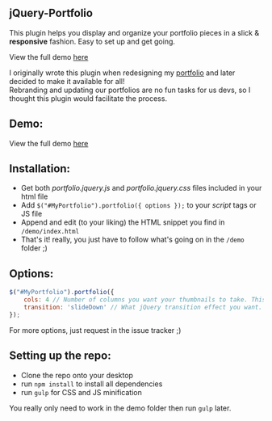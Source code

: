 <h2>jQuery-Portfolio</h2>

<p>This plugin helps you display and organize your portfolio pieces in a slick & <b>responsive</b> fashion. Easy to set up and get going.</p> View the full demo <a href="http://arsenetoumani.github.io/jquery-portfolio/">here</a>

I originally wrote this plugin when redesigning my <a href="http://www.arsenetoumani.com">portfolio</a> and later decided to make it available for all!<br/>
Rebranding and updating our portfolios are no fun tasks for us devs, so I thought this plugin would facilitate the process.<br/>

<h2>Demo:</h2>

View the full demo <a href="http://arsenetoumani.github.io/jquery-portfolio/">here</a>

<h2>Installation:</h2>

- Get both <i>portfolio.jquery.js</i> and <i>portfolio.jquery.css</i> files included in your html file
- Add `$("#MyPortfolio").portfolio({ options });` to your <i>script</i> tags or JS file
- Append and edit (to your liking) the HTML snippet you find in `/demo/index.html`
- That's it! really, you just have to follow what's going on in the `/demo` folder ;)

<h2>Options:</h2>

```javascript
$("#MyPortfolio").portfolio({
    cols: 4 // Number of columns you want your thumbnails to take. This is 3 by default
    transition: 'slideDown' // What jQuery transition effect you want. This is slideDown by default
});
```
For more options, just request in the issue tracker ;)

<h2>Setting up the repo:</h2>

- Clone the repo onto your desktop
- run `npm install` to install all dependencies
- run `gulp` for CSS and JS minification

You really only need to work in the demo folder then run `gulp` later.
